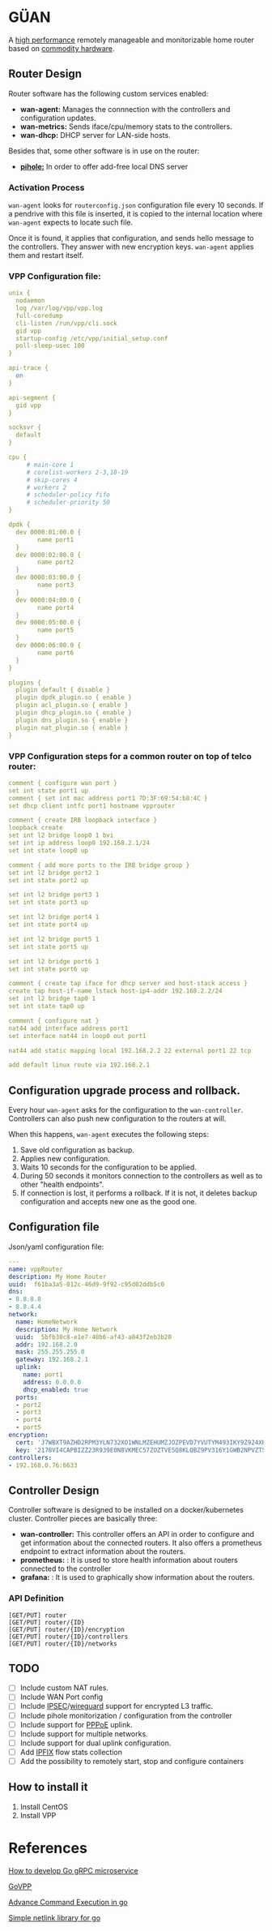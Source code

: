# GÜAN

A [high performance](https://wiki.fd.io/view/VPP) remotely manageable and monitorizable home router based on [commodity hardware](https://www.amazon.es/Partaker-Firewall-Appliance-Mikrotik-Industrial/dp/B073FBDJYF/).

## Router Design

Router software has the following custom services enabled:
  - **wan-agent:** Manages the connnection with the controllers and configuration updates.
  - **wan-metrics:** Sends iface/cpu/memory stats to the controllers.
  - **wan-dhcp:** DHCP server for LAN-side hosts.

Besides that, some other software is in use on the router:
   - [**pihole:**](https://pi-hole.net) In order to offer add-free local DNS server

### Activation Process

`wan-agent` looks for `routerconfig.json` configuration file every 10 seconds. If a pendrive with this file is inserted, it is copied to the internal location where `wan-agent` expects to locate such file.

Once it is found, it applies that configuration, and sends hello message to the controllers. They answer with new encryption keys. `wan-agent` applies them and restart itself.

### VPP Configuration file:

```yaml
unix {
  nodaemon
  log /var/log/vpp/vpp.log
  full-coredump
  cli-listen /run/vpp/cli.sock
  gid vpp
  startup-config /etc/vpp/initial_setup.conf
  poll-sleep-usec 100
}

api-trace {
  on
}

api-segment {
  gid vpp
}

socksvr {
  default
}

cpu {
     # main-core 1
     # corelist-workers 2-3,18-19
     # skip-cores 4
     # workers 2
     # scheduler-policy fifo
     # scheduler-priority 50
}

dpdk {
  dev 0000:01:00.0 {
        name port1
  }
  dev 0000:02:00.0 {
        name port2
  }
  dev 0000:03:00.0 {
        name port3
  }
  dev 0000:04:00.0 {
        name port4
  }
  dev 0000:05:00.0 {
        name port5
  }
  dev 0000:06:00.0 {
        name port6
  }
}

plugins {
  plugin default { disable }
  plugin dpdk_plugin.so { enable }
  plugin acl_plugin.so { enable }
  plugin dhcp_plugin.so { enable }
  plugin dns_plugin.so { enable }
  plugin nat_plugin.so { enable }
}
```

### VPP Configuration steps for a common router on top of telco router:

```yaml
comment { configure wan port }
set int state port1 up
comment { set int mac address port1 7D:3F:69:54:b8:4C }
set dhcp client intfc port1 hostname vpprouter

comment { create IRB loopback interface }
loopback create
set int l2 bridge loop0 1 bvi
set int ip address loop0 192.168.2.1/24
set int state loop0 up

comment { add more ports to the IRB bridge group }
set int l2 bridge port2 1
set int state port2 up

set int l2 bridge port3 1
set int state port3 up

set int l2 bridge port4 1
set int state port4 up

set int l2 bridge port5 1
set int state port5 up

set int l2 bridge port6 1
set int state port6 up

comment { create tap iface for dhcp server and host-stack access }
create tap host-if-name lstack host-ip4-addr 192.168.2.2/24
set int l2 bridge tap0 1
set int state tap0 up

comment { configure nat }
nat44 add interface address port1
set interface nat44 in loop0 out port1

nat44 add static mapping local 192.168.2.2 22 external port1 22 tcp

add default linux route via 192.168.2.1
```

## Configuration upgrade process and rollback.

Every hour `wan-agent` asks for the configuration to the `wan-controller`. Controllers can also push new configuration to the routers at will.

When this happens, `wan-agent` executes the following steps:
  1. Save old configuration as backup.
  2. Applies new configuration.
  3. Waits 10 seconds for the configuration to be applied.
  4. During 50 seconds it monitors connection to the controllers as well as to other "health endpoints".
  5. If connection is lost, it performs a rollback. If it is not, it deletes backup configuration and accepts new one as the good one.

## Configuration file

Json/yaml configuration file:

```yaml
---
name: vppRouter
description: My Home Router
uuid:  f61ba3a5-012c-46d9-9f92-c95d02ddb5c0
dns:
- 8.8.8.8
- 8.8.4.4
network:
  name: HomeNetwork
  description: My Home Network
  uuid:  5bfb30c8-e1e7-40b6-af43-a043f2eb3b20
  addr: 192.168.2.0
  mask: 255.255.255.0
  gateway: 192.168.2.1
  uplink:
    name: port1
    address: 0.0.0.0
    dhcp_enabled: true
  ports:
  - port2
  - port3
  - port4
  - port5
encryption:
  cert: 'J7WBXT9AZHD2RPM3YLN732XO1WNLMZEHUMZJOZPEVD7YVUTYM493IKY9Z924XHRUD3870FTEKEQA'
  key: '2178VI4CAPBIZZ23R939E0N8VKMEC57ZOZTVE5Q8KLQBZ9PV316Y1GWB2NPVZT5ZITG0OJ5XEF69LMZEHUMZJOZPEV'
controllers:
- 192.168.0.76:6633
```

## Controller Design

Controller software is designed to be installed on a docker/kubernetes cluster. Controller pieces are basically three:
  - **wan-controller:** This controller offers an API in order to configure and get information about the connected routers. It also offers a prometheus endpoint to extract information about the routers.
  - **prometheus:** : It is used to store health information about routers connected to the controller
  - **grafana:** : It is used to graphically show information about the routers.

### API Definition

```
[GET/PUT] router
[GET/PUT] router/{ID}
[GET/PUT] router/{ID}/encryption
[GET/PUT] router/{ID}/controllers
[GET/PUT] router/{ID}/networks
```

## TODO

- [ ] Include custom NAT rules.
- [ ] Include WAN Port config
- [ ] Include [IPSEC](https://wiki.fd.io/view/VPP/IPSec_and_IKEv2)/[wireguard](https://www.wireguard.com) support for encrypted L3 traffic.
- [ ] Include pihole monitorization / configuration from the controller
- [ ] Include support for [PPPoE](https://docs.fd.io/vpp/17.10/clicmd_src_plugins_pppoe.html) uplink.
- [ ] Include support for multiple networks.
- [ ] Include support for dual uplink configuration.
- [ ] Add [IPFIX](https://wiki.fd.io/view/VPP/IPFIX) flow stats collection
- [ ] Add the possibility to remotely start, stop and configure containers

## How to install it

 1. Install CentOS
 2. Install VPP

# References

[How to develop Go gRPC microservice](https://medium.com/@amsokol.com/tutorial-how-to-develop-go-grpc-microservice-with-http-rest-endpoint-middleware-kubernetes-daebb36a97e9)

[GoVPP](https://github.com/FDio/govpp)

[Advance Command Execution in go](https://blog.kowalczyk.info/article/wOYk/advanced-command-execution-in-go-with-osexec.html)

[Simple netlink library for go](https://github.com/vishvananda/netlink)
